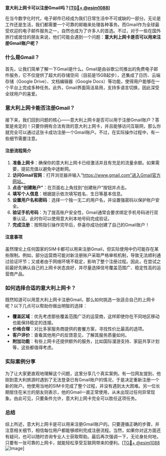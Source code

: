 **意大利上网卡可以注册Gmail吗？[[TG💪+ @esim1088](https://t.me/s/esim1088)]**

在当今数字化时代，电子邮件已经成为我们日常生活中不可或缺的一部分。无论是工作还是生活，我们都需要一个可靠的邮箱来处理各种事务。而Gmail作为全球最受欢迎的电子邮件服务之一，自然也成为了许多人的首选。不过，对于一些在国外旅行或居住的朋友来说，他们可能会遇到一个问题：**意大利上网卡是否可以用来注册Gmail账户呢？**

### 什么是Gmail？

首先，让我们简单了解一下Gmail是什么。Gmail是由谷歌公司推出的免费电子邮件服务，它不仅提供了超大的存储空间（目前是15GB起步），还集成了日历、云端存储（Google Drive）、文档编辑器（Google Docs）等功能，使得用户能够在一个平台上完成多种任务。此外，Gmail界面简洁易用，支持多语言切换，因此深受全球用户的喜爱。

### 意大利上网卡能否注册Gmail？

接下来，我们回到问题的核心——意大利上网卡是否可以用于注册Gmail账户？答案是肯定的！只要你拥有合法有效的意大利上网卡，并且能够访问互联网，那么你就完全可以通过这张卡成功注册一个Gmail账户。不过，在实际操作过程中，有一些细节需要注意。

#### 注册流程简介

1. **准备上网卡**：确保你的意大利上网卡已经激活并且有充足的流量余额。如果需要，提前充值以避免中途断网。
2. **访问Gmail官网**：打开浏览器并输入“https://www.gmail.com”进入Gmail官方网站。
3. **点击“创建账户”**：在页面右上角找到“创建账户”按钮并点击。
4. **填写个人信息**：根据提示依次填写姓名、生日等基本信息。
5. **设置用户名和密码**：选择一个独一无二的用户名，并设置强密码以保护账户安全。
6. **验证手机号码**：为了提高账户安全性，Gmail通常会要求绑定手机号码进行双重认证。此时你可以使用意大利本地号码完成验证。
7. **完成注册**：按照指引操作完毕后，恭喜你成功创建了自己的Gmail账户！

#### 注意事项

虽然理论上任何国家的SIM卡都可以用来注册Gmail，但实际使用中仍可能存在某些限制。例如，部分运营商可能对新注册账户采取严格审核机制，导致无法顺利通过验证环节；又或者由于网络环境不稳定，影响了整个注册过程。因此，在尝试之前最好先确认自己的上网卡状态良好，并尽量选择信号覆盖范围广、稳定性高的运营商产品。

### 如何选择合适的意大利上网卡？

既然知道可以用意大利上网卡注册Gmail，那么如何挑选一张适合自己的上网卡呢？以下几点可以帮助你做出明智的选择：

- **覆盖区域**：优先考虑那些覆盖范围广泛的运营商，这样即使你在不同地区移动也能保持稳定的连接。
- **价格合理**：对比多家服务商提供的套餐方案，寻找性价比最高的选项。
- **客户评价**：查看其他用户的反馈意见，了解其服务质量如何。
- **附加功能**：有些上网卡还提供额外的服务，比如国际漫游支持、家庭共享计划等，这些都值得考虑。

### 实际案例分享

为了让大家更直观地理解这个问题，这里分享几个真实案例。有一位网友提到，他刚到意大利旅游时遇到了无法登录已有Gmail账户的情况，于是决定重新注册一个新的账户。他使用当地的SIM卡完成了整个过程，并没有遇到太大困难。另一位长期居住在米兰的朋友则表示，他的Gmail一直正常使用，从未出现过任何异常现象。由此可见，只要条件允许，意大利上网卡完全可以胜任这项任务。

### 总结

综上所述，意大利上网卡是可以用来注册Gmail账户的。只要遵循正确的步骤，并注意相关细节，相信每位用户都能够顺利完成注册流程。当然，如果你对这方面还有疑问，也可以随时咨询专业人士获取帮助。最后再次强调一下，无论身处何地，只要有一张可靠的上网卡，就能轻松享受互联网带来的便利。[[TG💪+ @esim1088](https://t.me/s/esim1088) ![Image](https://i.postimg.cc/4NQfJmqS/Snipaste-2025-05-13-00-14-12.png)]